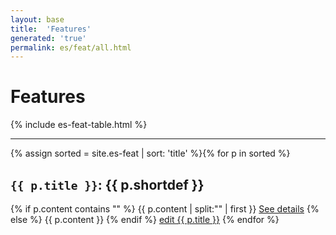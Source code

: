```yaml
---
layout: base
title:  'Features'
generated: 'true'
permalink: es/feat/all.html
---
```


# Features

{% include es-feat-table.html %}

----------

{% assign sorted = site.es-feat | sort: 'title' %}{% for p in sorted %}
<a id="al-es-feat/{{ p.title }}" class="al-dest"/>
<h2><code>{{ p.title }}</code>: {{ p.shortdef }}</h2>
{% if p.content contains "<!--details-->" %}    
{{ p.content | split:"<!--details-->" | first }}
<a href="{{ p.title }}" class="al-doc">See details</a>
{% else %}
{{ p.content }}
{% endif %}
<a href="{{ site.git_edit }}/{% if p.collection %}{{ p.relative_path }}{% else %}{{ p.path }}{% endif %}" target="#">edit {{ p.title }}</a>
{% endfor %}
